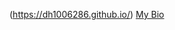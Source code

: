 (https://dh1006286.github.io/)
<a href ="file:///C:/Users/dh1006286/OneDrive%20-%20Ozarks%20Technical%20Community%20College/Exam3webdev/index.html">My Bio</a>

